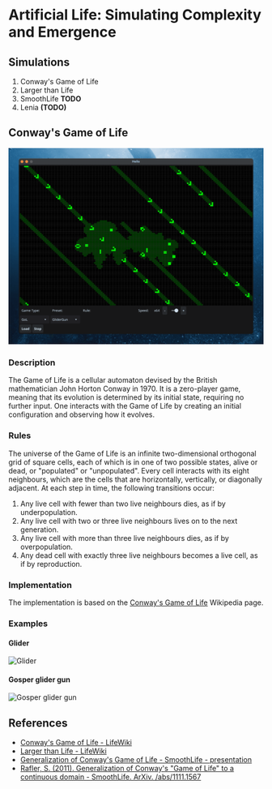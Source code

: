 # Artificial Life: Simulating Complexity and Emergence

## Simulations

1. Conway's Game of Life
2. Larger than Life
3. SmoothLife __TODO__
4. Lenia __(TODO)__


## Conway's Game of Life

![gol](./assets/gol.png)

### Description

The Game of Life is a cellular automaton devised by the British mathematician John Horton Conway in 1970. It is a zero-player game, meaning that its evolution is determined by its initial state, requiring no further input. One interacts with the Game of Life by creating an initial configuration and observing how it evolves.

### Rules

The universe of the Game of Life is an infinite two-dimensional orthogonal grid of square cells, each of which is in one of two possible states, alive or dead, or "populated" or "unpopulated". Every cell interacts with its eight neighbours, which are the cells that are horizontally, vertically, or diagonally adjacent. At each step in time, the following transitions occur:

1. Any live cell with fewer than two live neighbours dies, as if by underpopulation.
2. Any live cell with two or three live neighbours lives on to the next generation.
3. Any live cell with more than three live neighbours dies, as if by overpopulation.
4. Any dead cell with exactly three live neighbours becomes a live cell, as if by reproduction.

### Implementation

The implementation is based on the [Conway's Game of Life](https://en.wikipedia.org/wiki/Conway%27s_Game_of_Life) Wikipedia page.


### Examples

#### Glider

![Glider](https://upload.wikimedia.org/wikipedia/commons/f/f2/Game_of_life_animated_glider.gif)


#### Gosper glider gun

![Gosper glider gun](https://upload.wikimedia.org/wikipedia/commons/e/e5/Gospers_glider_gun.gif)

## References

- [Conway's Game of Life - LifeWiki](https://conwaylife.com/wiki/Conway%27s_Game_of_Life)
- [Larger than Life - LifeWiki](https://conwaylife.com/wiki/Larger_than_Life#:~:text=N%20%3D%20(2%20%C2%B7%207%20%2B,%3D%20225%20%2F%2025%20%3D%209.))
- [Generalization of Conway's Game of Life - SmoothLife - presentation](https://www.youtube.com/watch?v=iyTIXRhjXII&list)
- [Rafler, S. (2011). Generalization of Conway's "Game of Life" to a continuous domain - SmoothLife. ArXiv. /abs/1111.1567](https://arxiv.org/abs/1111.1567)
